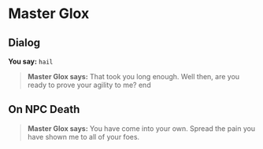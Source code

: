 # Master Glox


## Dialog

**You say:** `hail`



>**Master Glox says:** That took you long enough. Well then, are you ready to prove your agility to me?
end

## On NPC Death

>**Master Glox says:** You have come into your own. Spread the pain you have shown me to all of your foes.





